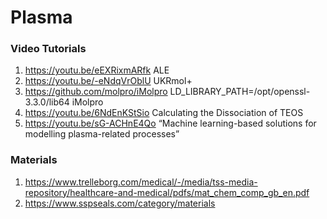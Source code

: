 # Plasma


### Video Tutorials 
1. https://youtu.be/eEXRixmARfk ALE
2. https://youtu.be/-eNdqVrOblU UKRmol+
3. https://github.com/molpro/iMolpro LD_LIBRARY_PATH=/opt/openssl-3.3.0/lib64 iMolpro
4. https://youtu.be/6NdEnKStSio Calculating the Dissociation of TEOS
5. https://youtu.be/sG-ACHnE4Qo “Machine learning-based solutions for modelling plasma-related processes”


### Materials 
1. https://www.trelleborg.com/medical/-/media/tss-media-repository/healthcare-and-medical/pdfs/mat_chem_comp_gb_en.pdf 
2. https://www.sspseals.com/category/materials
